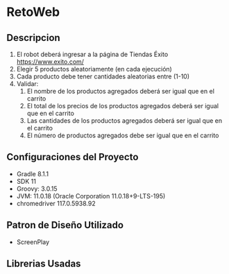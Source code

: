 # RetoWeb

## Descripcion
1. El robot deberá ingresar a la página de Tiendas Éxito https://www.exito.com/
2. Elegir 5 productos aleatoriamente (en cada ejecución)
3. Cada producto debe tener cantidades aleatorias entre (1-10)
4. Validar:
   1. El nombre de los productos agregados deberá ser igual que en el carrito
   2. El total de los precios de los productos agregados deberá ser igual que en el carrito
   3. Las cantidades de los productos agregados deberá ser igual que en el carrito
   4. El número de productos agregados debe ser igual que en el carrito
## Configuraciones del Proyecto
 * Gradle 8.1.1
 * SDK 11
 * Groovy:       3.0.15
 * JVM:          11.0.18 (Oracle Corporation 11.0.18+9-LTS-195)
 * chromedriver  117.0.5938.92
## Patron de Diseño Utilizado
* ScreenPlay

## Librerias Usadas
